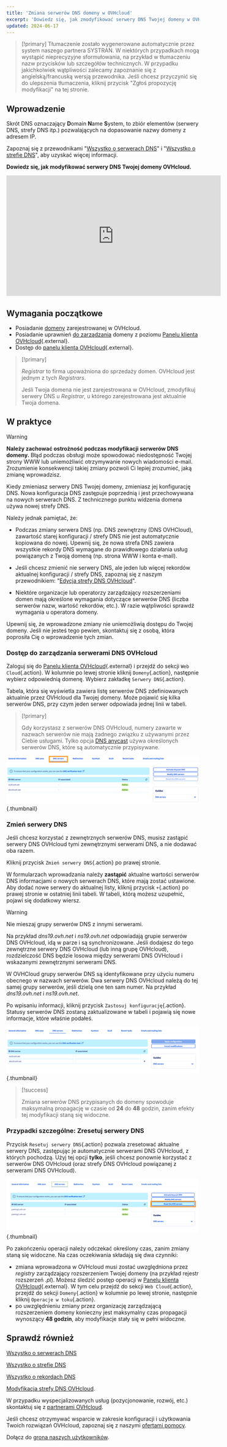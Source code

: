 ```yaml
---
title: 'Zmiana serwerów DNS domeny w OVHcloud'
excerpt: 'Dowiedz się, jak zmodyfikować serwery DNS Twojej domeny w OVHcloud'
updated: 2024-06-17
---
```


> [!primary]
> Tłumaczenie zostało wygenerowane automatycznie przez system naszego partnera SYSTRAN. W niektórych przypadkach mogą wystąpić nieprecyzyjne sformułowania, na przykład w tłumaczeniu nazw przycisków lub szczegółów technicznych. W przypadku jakichkolwiek wątpliwości zalecamy zapoznanie się z angielską/francuską wersją przewodnika. Jeśli chcesz przyczynić się do ulepszenia tłumaczenia, kliknij przycisk "Zgłoś propozycję modyfikacji" na tej stronie.
>

## Wprowadzenie

Skrót DNS oznaczający **D**omain **N**ame **S**ystem, to zbiór elementów (serwery DNS, strefy DNS itp.) pozwalających na dopasowanie nazwy domeny z adresem IP.

Zapoznaj się z przewodnikami "[Wszystko o serwerach DNS](/pages/web_cloud/domains/dns_server_general_information)" i "[Wszystko o strefie DNS](/pages/web_cloud/domains/dns_zone_general_information)", aby uzyskać więcej informacji.

**Dowiedz się, jak modyfikować serwery DNS Twojej domeny OVHcloud.**

<iframe width="560" height="315" src="https://www.youtube-nocookie.com/embed/BvrUi26ShzI" frameborder="0" allow="accelerometer; autoplay; clipboard-write; encrypted-media; gyroscope; picture-in-picture" allowfullscreen></iframe>

## Wymagania początkowe

- Posiadanie [domeny](/links/web/domains) zarejestrowanej w OVHcloud.
- Posiadanie uprawnień [do zarządzania](/pages/account_and_service_management/account_information/managing_contacts) domeny z poziomu [Panelu klienta OVHcloud](/links/manager){.external}.
- Dostęp do [panelu klienta OVHcloud](/links/manager){.external}.

> [!primary]
>
> *Registrar* to firma upoważniona do sprzedaży domen. OVHcloud jest jednym z tych *Registrars*.
>
> Jeśli Twoja domena nie jest zarejestrowana w OVHcloud, zmodyfikuj serwery DNS u *Registrar*, u którego zarejestrowana jest aktualnie Twoja domena.
>

## W praktyce

> [!warning]
>
> **Należy zachować ostrożność podczas modyfikacji serwerów DNS domeny.** Błąd podczas obsługi może spowodować niedostępność Twojej strony WWW lub uniemożliwić otrzymywanie nowych wiadomości e-mail. Zrozumienie konsekwencji takiej zmiany pozwoli Ci lepiej zrozumieć, jaką zmianę wprowadzisz.
>

Kiedy zmieniasz serwery DNS Twojej domeny, zmieniasz jej konfigurację DNS. Nowa konfiguracja DNS zastępuje poprzednią i jest przechowywana na nowych serwerach DNS. Z technicznego punktu widzenia domena używa nowej strefy DNS.

Należy jednak pamiętać, że:

- Podczas zmiany serwera DNS (np. DNS zewnętrzny (DNS OVHCloud), zawartość starej konfiguracji / strefy DNS nie jest automatycznie kopiowana do nowej. Upewnij się, że nowa strefa DNS zawiera wszystkie rekordy DNS wymagane do prawidłowego działania usług powiązanych z Twoją domeną (np. strona WWW i konta e-mail).

- Jeśli chcesz zmienić nie serwery DNS, ale jeden lub więcej rekordów aktualnej konfiguracji / strefy DNS, zapoznaj się z naszym przewodnikiem: "[Edycja strefy DNS OVHcloud](/pages/web_cloud/domains/dns_zone_edit)".

- Niektóre organizacje lub operatorzy zarządzający rozszerzeniami domen mają określone wymagania dotyczące serwerów DNS (liczba serwerów nazw, wartość rekordów, etc.). W razie wątpliwości sprawdź wymagania u operatora domeny.

Upewnij się, że wprowadzone zmiany nie uniemożliwią dostępu do Twojej domeny. Jeśli nie jesteś tego pewien, skontaktuj się z osobą, która poprosiła Cię o wprowadzenie tych zmian.

### Dostęp do zarządzania serwerami DNS OVHcloud

Zaloguj się do [Panelu klienta OVHcloud](/links/manager){.external} i przejdź do sekcji `Web Cloud`{.action}. W kolumnie po lewej stronie kliknij `Domeny`{.action}, następnie wybierz odpowiednią domenę. Wybierz zakładkę `Serwery DNS`{.action}.

Tabela, która się wyświetla zawiera listę serwerów DNS zdefiniowanych aktualnie przez OVHcloud dla Twojej domeny. Może pojawić się kilka serwerów DNS, przy czym jeden serwer odpowiada jednej linii w tabeli.

> [!primary]
>
> Gdy korzystasz z serwerów DNS OVHcloud, numery zawarte w nazwach serwerów nie mają żadnego związku z używanymi przez Ciebie usługami. Tylko opcja [DNS anycast](/links/web/domains-options) używa określonych serwerów DNS, które są automatycznie przypisywane. 

![dns-server](images/tab.png){.thumbnail}

### Zmień serwery DNS

Jeśli chcesz korzystać z zewnętrznych serwerów DNS, musisz zastąpić serwery DNS OVHcloud tymi zewnętrznymi serwerami DNS, a nie dodawać oba razem.

Kliknij przycisk `Zmień serwery DNS`{.action} po prawej stronie.

W formularzach wprowadzania należy **zastąpić** aktualne wartości serwerów DNS informacjami o nowych serwerach DNS, które mają zostać ustawione. Aby dodać nowe serwery do aktualnej listy, kliknij przycisk `+`{.action} po prawej stronie w ostatniej linii tabeli. W tabeli, którą możesz uzupełnić, pojawi się dodatkowy wiersz.

> [!warning]
>
> Nie mieszaj grupy serwerów DNS z innymi serwerami. 
>
> Na przykład *dns19.ovh.net* i *ns19.ovh.net* odpowiadają grupie serwerów DNS OVHcloud, idą w parze i są synchronizowane. Jeśli dodajesz do tego zewnętrzne serwery DNS OVHcloud (lub inną grupę OVHcloud), rozdzielczość DNS będzie losowa między serwerami DNS OVHcloud i wskazanymi zewnętrznymi serwerami DNS.
>
> W OVHCloud grupy serwerów DNS są identyfikowane przy użyciu numeru obecnego w nazwach serwerów. Dwa serwery DNS OVHcloud należą do tej samej grupy serwerów, jeśli dzielą one ten sam numer. Na przykład *dns19.ovh.net* i *ns19.ovh.net*.
>

Po wpisaniu informacji, kliknij przycisk `Zastosuj konfigurację`{.action}. Statusy serwerów DNS zostaną zaktualizowane w tabeli i pojawią się nowe informacje, które właśnie podałeś.

![dns-server](images/edit-dns-servers.png){.thumbnail}

> [!success]
>
> Zmiana serwerów DNS przypisanych do domeny spowoduje maksymalną propagację w czasie od **24** do **48** godzin, zanim efekty tej modyfikacji staną się widoczne.
>

### Przypadki szczególne: Zresetuj serwery DNS 

Przycisk `Resetuj serwery DNS`{.action} pozwala zresetować aktualne serwery DNS, zastępując je automatycznie serwerami DNS OVHcloud, z których pochodzą. Użyj tej opcji **tylko**, jeśli chcesz ponownie korzystać z serwerów DNS OVHcloud (oraz strefy DNS OVHcloud powiązanej z serwerami DNS OVHcloud). 

![dns-server](images/reset-the-dns-servers.png){.thumbnail}

Po zakończeniu operacji należy odczekać określony czas, zanim zmiany staną się widoczne. Na czas oczekiwania składają się dwa czynniki:

- zmiana wprowadzona w OVHcloud musi zostać uwzględniona przez *registry* zarządzający rozszerzeniem Twojej domeny (na przykład rejestr rozszerzeń *.pl*). Możesz śledzić postęp operacji w [Panelu klienta OVHcloud](/links/manager){.external}. W tym celu przejdź do sekcji `Web Cloud`{.action}, przejdź do sekcji `Domeny`{.action} w kolumnie po lewej stronie, następnie kliknij `Operacje w toku`{.action}.
- po uwzględnieniu zmiany przez organizację zarządzającą rozszerzeniem domeny konieczny jest maksymalny czas propagacji wynoszący **48 godzin**, aby modyfikacje stały się w pełni widoczne.

## Sprawdź również

[Wszystko o serwerach DNS](/pages/web_cloud/domains/dns_server_general_information)

[Wszystko o strefie DNS](/pages/web_cloud/domains/dns_zone_general_information)

[Wszystko o rekordach DNS](/pages/web_cloud/domains/dns_zone_records)

[Modyfikacja strefy DNS OVHcloud](/pages/web_cloud/domains/dns_zone_edit).

W przypadku wyspecjalizowanych usług (pozycjonowanie, rozwój, etc.) skontaktuj się z [partnerami OVHcloud](/links/partner).
 
Jeśli chcesz otrzymywać wsparcie w zakresie konfiguracji i użytkowania Twoich rozwiązań OVHcloud, zapoznaj się z naszymi [ofertami pomocy](/links/support).
 
Dołącz do [grona naszych użytkowników](/links/community).
